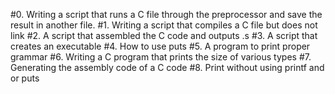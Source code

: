 #0. Writing a script that runs a C file through the preprocessor and save the result in another file.
#1. Writing a script that compiles a C file but does not link
#2. A script that assembled the C code and outputs .s
#3. A script that creates an executable
#4. How to use puts
#5. A program to print proper grammar
#6. Writing a C program that prints the size of various types
#7. Generating the assembly code of a C code
#8. Print without using printf and or puts
